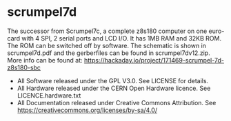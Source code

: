 # scrumpel7d
The successor from Scrumpel7c, a complete z8s180 computer on one euro-card with 4 SPI, 2 serial ports and LCD I/O.
It has 1MB RAM and 32KB ROM. The ROM can be switched off by software. 
The schematic is shown in scrumpel7d.pdf and the gerberfiles can be found in scrumpel7dv12.zip.
More info can be found at: https://hackaday.io/project/171469-scrumpel-7d-z8s180-sbc

* All Software released under the GPL V3.0. See LICENSE for details.
* All Hardware released under the CERN Open Hardware licence. See LICENCE.hardware.txt
* All Documentation released under Creative Commons Attribution. See https://creativecommons.org/licenses/by-sa/4.0/

